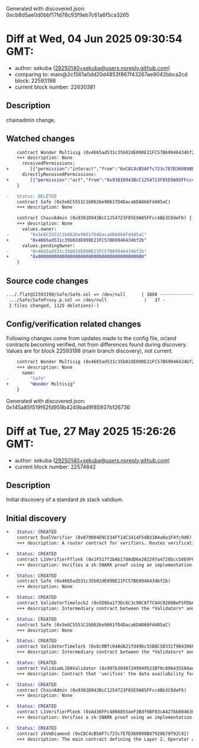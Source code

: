 Generated with discovered.json: 0xcb8d5ae0d0bbf17fd78c93f9eb7c61a6f5ca3265

# Diff at Wed, 04 Jun 2025 09:30:54 GMT:

- author: sekuba (<29250140+sekuba@users.noreply.github.com>)
- comparing to: main@2c1561a0dd20d4853f867f43267ae9042bbca2cd block: 22593198
- current block number: 22630381

## Description

chainadmin change.

## Watched changes

```diff
    contract Wonder Multisig (0x4665ad531c35b02dE090E21FC57B69946434bf2b) {
    +++ description: None
      receivedPermissions:
+        [{"permission":"interact","from":"0xC8C4cB5AF7c723c7EfD360898B47920679f92C92","description":"manage fees, apply predefined upgrades, manage censorship through a TransactionFilterer, set DA mode, migrate the chain to whitelisted settlement layers (Chain Admin role).","role":".getAdmin","via":[{"address":"0x9381D943BcC1254723F85E9A85FFcc4Bb3C8deF6"}]}]
      directlyReceivedPermissions:
+        [{"permission":"act","from":"0x9381D943BcC1254723F85E9A85FFcc4Bb3C8deF6","role":".owner"}]
    }
```

```diff
-   Status: DELETED
    contract Safe (0x5e6C5551C1b0626e9061fD4Daca6DA866Fd405aC)
    +++ description: None
```

```diff
    contract ChainAdmin (0x9381D943BcC1254723F85E9A85FFcc4Bb3C8deF6) {
    +++ description: None
      values.owner:
-        "0x5e6C5551C1b0626e9061fD4Daca6DA866Fd405aC"
+        "0x4665ad531c35b02dE090E21FC57B69946434bf2b"
      values.pendingOwner:
-        "0x4665ad531c35b02dE090E21FC57B69946434bf2b"
+        "0x0000000000000000000000000000000000000000"
    }
```

## Source code changes

```diff
.../.flat@22593198/Safe/Safe.sol => /dev/null      | 1088 --------------------
 .../Safe/SafeProxy.p.sol => /dev/null              |   37 -
 2 files changed, 1125 deletions(-)
```

## Config/verification related changes

Following changes come from updates made to the config file,
or/and contracts becoming verified, not from differences found during
discovery. Values are for block 22593198 (main branch discovery), not current.

```diff
    contract Wonder Multisig (0x4665ad531c35b02dE090E21FC57B69946434bf2b) {
    +++ description: None
      name:
-        "Safe"
+        "Wonder Multisig"
    }
```

Generated with discovered.json: 0x145a85f519f62fd959b4249bad9f85937b126736

# Diff at Tue, 27 May 2025 15:26:26 GMT:

- author: sekuba (<29250140+sekuba@users.noreply.github.com>)
- current block number: 22574842

## Description

Initial discovery of a standard zk stack validium.

## Initial discovery

```diff
+   Status: CREATED
    contract DualVerifier (0x079004D9C534Ff1dC3414F5dB31B4a0a1F4fc9d0)
    +++ description: A router contract for verifiers. Routes verification requests to 0x1F517f2bAb178AdD6e282297a4728bcc50E9F6CF or 0xAd36FFc4066855aeF3Bdf6BF03cA427bb084636e depending on the supplied proof type.
```

```diff
+   Status: CREATED
    contract L1VerifierFflonk (0x1F517f2bAb178AdD6e282297a4728bcc50E9F6CF)
    +++ description: Verifies a zk-SNARK proof using an implementation of the fflonk proof system.
```

```diff
+   Status: CREATED
    contract Safe (0x4665ad531c35b02dE090E21FC57B69946434bf2b)
    +++ description: None
```

```diff
+   Status: CREATED
    contract ValidatorTimelock2 (0x5D8ba173Dc6C3c90C8f7C04C9288BeF5FDbAd06E)
    +++ description: Intermediary contract between the *Validators* and the central diamond contract that delays block execution (ie withdrawals and other L2 --> L1 messages) by 3h.
```

```diff
+   Status: CREATED
    contract Safe (0x5e6C5551C1b0626e9061fD4Daca6DA866Fd405aC)
    +++ description: None
```

```diff
+   Status: CREATED
    contract ValidatorTimelock (0x8c0Bfc04AdA21fd496c55B8C50331f904306F564)
    +++ description: Intermediary contract between the *Validators* and the central diamond contract that delays block execution (ie withdrawals and other L2 --> L1 messages) by 3h.
```

```diff
+   Status: CREATED
    contract ValidiumL1DAValidator (0x907b30407249949521Bf0c89A43558dae200146A)
    +++ description: Contract that 'verifies' the data availability for validiums. This implementation only checks the correct formatting and does not serve as a DA oracle. Can be used by ZK stack validiums as the L1 part of a DAValidator pair.
```

```diff
+   Status: CREATED
    contract ChainAdmin (0x9381D943BcC1254723F85E9A85FFcc4Bb3C8deF6)
    +++ description: None
```

```diff
+   Status: CREATED
    contract L1VerifierPlonk (0xAd36FFc4066855aeF3Bdf6BF03cA427bb084636e)
    +++ description: Verifies a zk-SNARK proof using an implementation of the PlonK proof system.
```

```diff
+   Status: CREATED
    contract zkVmDiamond (0xC8C4cB5AF7c723c7EfD360898B47920679f92C92)
    +++ description: The main contract defining the Layer 2. Operator actions like commiting blocks, providing ZK proofs and executing batches ultimately target this contract which then processes transactions. During batch execution it processes L1 --> L2 and L2 --> L1 transactions.
```
